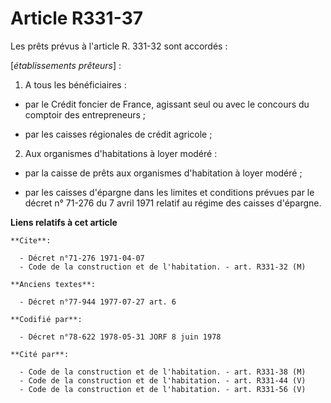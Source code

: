 # Article R331-37

Les prêts prévus à l'article R. 331-32 sont accordés :

[*établissements prêteurs*] :

1. A tous les bénéficiaires :

- par le Crédit foncier de France, agissant seul ou avec le concours du comptoir des entrepreneurs ;

- par les caisses régionales de crédit agricole ;

2. Aux organismes d'habitations à loyer modéré :

- par la caisse de prêts aux organismes d'habitation à loyer modéré ;

- par les caisses d'épargne dans les limites et conditions prévues par le décret n° 71-276 du 7 avril 1971 relatif au régime
des caisses d'épargne.

**Liens relatifs à cet article**

	**Cite**:

	  - Décret n°71-276 1971-04-07
	  - Code de la construction et de l'habitation. - art. R331-32 (M)

	**Anciens textes**:

	  - Décret n°77-944 1977-07-27 art. 6

	**Codifié par**:

	  - Décret n°78-622 1978-05-31 JORF 8 juin 1978

	**Cité par**:

	  - Code de la construction et de l'habitation. - art. R331-38 (M)
	  - Code de la construction et de l'habitation. - art. R331-44 (V)
	  - Code de la construction et de l'habitation. - art. R331-56 (V)
